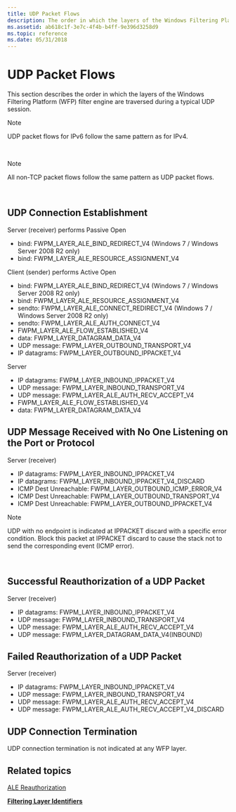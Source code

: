 ```yaml
---
title: UDP Packet Flows
description: The order in which the layers of the Windows Filtering Platform (WFP) filter engine are traversed during a typical UDP session.
ms.assetid: ab618c1f-3e7c-4f4b-b4ff-9e396d3258d9
ms.topic: reference
ms.date: 05/31/2018
---
```


# UDP Packet Flows

This section describes the order in which the layers of the Windows Filtering Platform (WFP) filter engine are traversed during a typical UDP session.

> [!Note]  
> UDP packet flows for IPv6 follow the same pattern as for IPv4.

 

> [!Note]  
> All non-TCP packet flows follow the same pattern as UDP packet flows.

 

## UDP Connection Establishment

<dl> Server (receiver) performs Passive Open

-   bind: FWPM\_LAYER\_ALE\_BIND\_REDIRECT\_V4 (Windows 7 / Windows Server 2008 R2 only)
-   bind: FWPM\_LAYER\_ALE\_RESOURCE\_ASSIGNMENT\_V4

  
Client (sender) performs Active Open

-   bind: FWPM\_LAYER\_ALE\_BIND\_REDIRECT\_V4 (Windows 7 / Windows Server 2008 R2 only)
-   bind: FWPM\_LAYER\_ALE\_RESOURCE\_ASSIGNMENT\_V4
-   sendto: FWPM\_LAYER\_ALE\_CONNECT\_REDIRECT\_V4 (Windows 7 / Windows Server 2008 R2 only)
-   sendto: FWPM\_LAYER\_ALE\_AUTH\_CONNECT\_V4
-   FWPM\_LAYER\_ALE\_FLOW\_ESTABLISHED\_V4
-   data: FWPM\_LAYER\_DATAGRAM\_DATA\_V4
-   UDP message: FWPM\_LAYER\_OUTBOUND\_TRANSPORT\_V4
-   IP datagrams: FWPM\_LAYER\_OUTBOUND\_IPPACKET\_V4

  
Server

-   IP datagrams: FWPM\_LAYER\_INBOUND\_IPPACKET\_V4
-   UDP message: FWPM\_LAYER\_INBOUND\_TRANSPORT\_V4
-   UDP message: FWPM\_LAYER\_ALE\_AUTH\_RECV\_ACCEPT\_V4
-   FWPM\_LAYER\_ALE\_FLOW\_ESTABLISHED\_V4
-   data: FWPM\_LAYER\_DATAGRAM\_DATA\_V4

  
</dl>

## UDP Message Received with No One Listening on the Port or Protocol

Server (receiver)

-   IP datagrams: FWPM\_LAYER\_INBOUND\_IPPACKET\_V4
-   IP datagrams: FWPM\_LAYER\_INBOUND\_IPPACKET\_V4\_DISCARD
-   ICMP Dest Unreachable: FWPM\_LAYER\_OUTBOUND\_ICMP\_ERROR\_V4
-   ICMP Dest Unreachable: FWPM\_LAYER\_OUTBOUND\_TRANSPORT\_V4
-   ICMP Dest Unreachable: FWPM\_LAYER\_OUTBOUND\_IPPACKET\_V4

> [!Note]  
> UDP with no endpoint is indicated at IPPACKET discard with a specific error condition. Block this packet at IPPACKET discard to cause the stack not to send the corresponding event (ICMP error).

 

## Successful Reauthorization of a UDP Packet

Server (receiver)

-   IP datagrams: FWPM\_LAYER\_INBOUND\_IPPACKET\_V4
-   UDP message: FWPM\_LAYER\_INBOUND\_TRANSPORT\_V4
-   UDP message: FWPM\_LAYER\_ALE\_AUTH\_RECV\_ACCEPT\_V4
-   UDP message: FWPM\_LAYER\_DATAGRAM\_DATA\_V4(INBOUND)

## Failed Reauthorization of a UDP Packet

Server (receiver)

-   IP datagrams: FWPM\_LAYER\_INBOUND\_IPPACKET\_V4
-   UDP message: FWPM\_LAYER\_INBOUND\_TRANSPORT\_V4
-   UDP message: FWPM\_LAYER\_ALE\_AUTH\_RECV\_ACCEPT\_V4
-   UDP message: FWPM\_LAYER\_ALE\_AUTH\_RECV\_ACCEPT\_V4\_DISCARD

## UDP Connection Termination

UDP connection termination is not indicated at any WFP layer.

## Related topics

<dl> <dt>

[ALE Reauthorization](ale-re-authorization.md)
</dt> <dt>

[**Filtering Layer Identifiers**](management-filtering-layer-identifiers-.md)
</dt> </dl>

 

 




